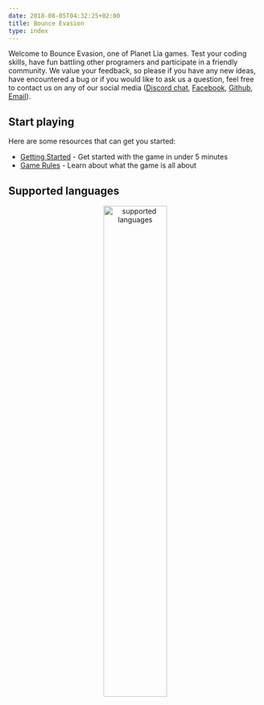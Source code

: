```yaml
---
date: 2018-08-05T04:32:25+02:00
title: Bounce Evasion
type: index
---
```


Welcome to Bounce Evasion, one of Planet Lia games. 
Test your coding skills, have fun battling other programers and participate in a friendly community.
We value your feedback, so please if you have any new ideas, have encountered a bug or if you would like to ask us a question, feel free to contact us on any of our social media (<a href="https://discord.gg/weXRxyU" target="_blank">Discord chat</a>, <a href="https://www.facebook.com/planetlia.official/" target="_blank">Facebook</a>, <a href="https://www.github.com/planet-lia/planet-lia" target="_blank">Github</a>, <a href="mailto:info@planetlia.com" target="_blank">Email</a>).

## Start playing 

Here are some resources that can get you started:

* [Getting Started](/getting-started/) - Get started with the game in under 5 minutes
* [Game Rules](/game-rules) - Learn about what the game is all about

## Supported languages

 <div style="text-align:center"><img src="/static/docs/images/supported-languages.png" alt="supported languages" width="50%"/></div>
 